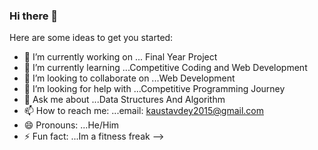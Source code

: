 ### Hi there 👋

 

Here are some ideas to get you started:

- 🔭 I’m currently working on ... Final Year Project
- 🌱 I’m currently learning ...Competitive Coding and Web Development
- 👯 I’m looking to collaborate on ...Web Development 
- 🤔 I’m looking for help with ...Competitive Programming Journey
- 💬 Ask me about ...Data Structures And Algorithm
- 📫 How to reach me: ...email: kaustavdey2015@gmail.com
- 😄 Pronouns: ...He/Him
- ⚡ Fun fact: ...Im a fitness freak
-->
